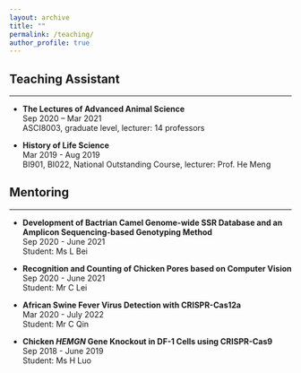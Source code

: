 ```yaml
---
layout: archive
title: ""
permalink: /teaching/
author_profile: true
---
```


## __Teaching Assistant__  
---
* __The Lectures of Advanced Animal Science__  
Sep 2020 – Mar 2021  
ASCI8003, graduate level, lecturer: 14 professors       


* __History of Life Science__  
Mar 2019 - Aug 2019  
BI901, BI022, National Outstanding Course, lecturer: Prof. He Meng       

## __Mentoring__
---
* __Development of Bactrian Camel Genome-wide SSR Database and an Amplicon Sequencing-based Genotyping Method__   
Sep 2020 - June 2021  
Student: Ms L Bei  


* __Recognition and Counting of Chicken Pores based on Computer Vision__   
Sep 2020 - June 2021  
Student: Mr C Lei  


* __African Swine Fever Virus Detection with CRISPR-Cas12a__   
Mar 2020 - July 2022  
Student: Mr C Qin  


* __Chicken *HEMGN* Gene Knockout in DF-1 Cells using CRISPR-Cas9__   
Sep 2018 - June 2019  
Student: Ms H Luo    


